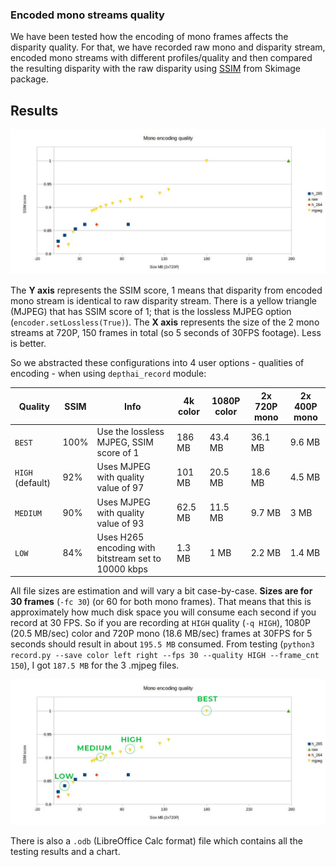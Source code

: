 ### Encoded mono streams quality

We have been tested how the encoding of mono frames affects the disparity quality. For that, we have recorded raw mono and disparity stream, encoded mono streams with different profiles/quality and then compared the resulting disparity with the raw disparity using [SSIM](https://en.wikipedia.org/wiki/Structural_similarity) from Skimage package.

## Results

![comparison](comparison_chart.jpg)

The **Y axis** represents the SSIM score, 1 means that disparity from encoded mono stream is identical to raw disparity stream. There is a yellow triangle (MJPEG) that has SSIM score of 1; that is the lossless MJPEG option (`encoder.setLossless(True)`).
The **X axis** represents the size of the 2 mono streams at 720P, 150 frames in total (so 5 seconds of 30FPS footage). Less is better.

So we abstracted these configurations into 4 user options - qualities of encoding - when using `depthai_record` module:

| Quality          | SSIM  | Info                                                 | 4k color | 1080P color | 2x 720P mono | 2x 400P mono |
|------------------|-------|------------------------------------------------------|----------|-------------|--------------|--------------|
| `BEST`           | 100%  | Use the lossless MJPEG, SSIM score of 1              | 186 MB   | 43.4 MB     | 36.1 MB      | 9.6 MB       |
| `HIGH` (default) | 92%   | Uses MJPEG with quality value of 97                  | 101 MB   | 20.5 MB     | 18.6 MB      | 4.5 MB       |
| `MEDIUM`         | 90%   | Uses MJPEG with quality value of 93                  | 62.5 MB  | 11.5 MB     | 9.7 MB       | 3 MB         |
| `LOW`            | 84%   | Uses H265 encoding with bitstream set to 10000 kbps  | 1.3 MB   | 1 MB        | 2.2 MB       | 1.4 MB       |

All file sizes are estimation and will vary a bit case-by-case. **Sizes are for 30 frames** (`-fc 30`) (or 60 for both mono frames). That means that this is approximately how much disk space you will consume each second if you record at 30 FPS. So if you are recording at `HIGH` quality (`-q HIGH`), 1080P (20.5 MB/sec) color and 720P mono (18.6 MB/sec) frames at 30FPS for 5 seconds should result in about `195.5 MB` consumed. From testing (`python3 record.py --save color left right --fps 30 --quality HIGH --frame_cnt 150`), I got `187.5 MB` for the 3 .mjpeg files.

![comparison marked](comparison_chart_marked.jpg)

There is also a `.odb` (LibreOffice Calc format) file which contains all the testing results and a chart.
